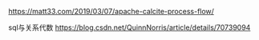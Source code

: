 

https://matt33.com/2019/03/07/apache-calcite-process-flow/

sql与关系代数
https://blog.csdn.net/QuinnNorris/article/details/70739094
